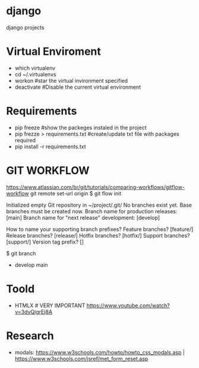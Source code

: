 # django
django projects


# Virtual Enviroment
 - which virtualenv
 - cd ~/.virtualenvs
 - workon <enviroment-name> #star the virtual invironment specified
 - deactivate #Disable the current virtual environment

# Requirements
 - pip freeze #show the packeges instaled in the project
 - pip frezze > requirements.txt #create/update txt file with packages required	
 - pip install -r requirements.txt

# GIT WORKFLOW
https://www.atlassian.com/br/git/tutorials/comparing-workflows/gitflow-workflow
git remote set-url origin
$ git flow init


Initialized empty Git repository in ~/project/.git/
No branches exist yet. Base branches must be created now.
Branch name for production releases: [main]
Branch name for "next release" development: [develop]


How to name your supporting branch prefixes?
Feature branches? [feature/]
Release branches? [release/]
Hotfix branches? [hotfix/]
Support branches? [support/]
Version tag prefix? []


$ git branch
* develop
 main


# Toold
 - HTMLX # VERY IMPORTANT https://www.youtube.com/watch?v=3dyQigrEj8A

# Research

- modals: https://www.w3schools.com/howto/howto_css_modals.asp | https://www.w3schools.com/jsref/met_form_reset.asp
